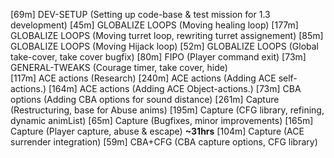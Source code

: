[69m]  DEV-SETUP       (Setting up code-base & test mission for 1.3 development)
[45m]  GLOBALIZE LOOPS (Moving healing loop)
[177m] GLOBALIZE LOOPS (Moving turret loop, rewriting turret assignement)
[85m]  GLOBALIZE LOOPS (Moving Hijack loop)
[52m]  GLOBALIZE LOOPS (Global take-cover, take cover bugfix)
[80m]  FIPO            (Player command exit)
[73m]  GENERAL-TWEAKS  (Courage timer, take cover, hide)   
[117m] ACE actions     (Research)
[240m] ACE actions     (Adding ACE self-actions.)
[164m] ACE actions     (Adding ACE Object-actions.)
[73m]  CBA options     (Adding CBA options for sound distance)
[261m] Capture         (Restructuring, base for Abuse anims)
[195m] Capture         (CFG library, refining, dynamic animList)
[65m]  Capture         (Bugfixes, minor improvements)
[165m] Capture         (Player capture, abuse & escape)
**~31hrs**
[104m] Capture         (ACE surrender integration)
[59m]  CBA+CFG         (CBA capture options, CFG library)